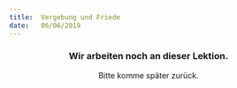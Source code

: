 ```yaml
---
title:  Vergebung und Friede
date:   06/06/2019
---
```


### <center>Wir arbeiten noch an dieser Lektion.</center>
<center>Bitte komme später zurück.</center>

